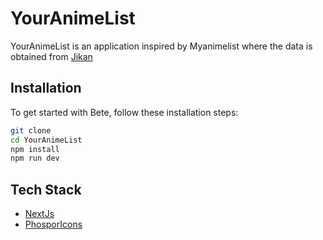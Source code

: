 # YourAnimeList 

YourAnimeList is an application inspired by Myanimelist where the data is obtained from [Jikan](https://jikan.moe/)

## Installation

To get started with Bete, follow these installation steps:

```bash
git clone 
cd YourAnimeList
npm install
npm run dev
```

## Tech Stack

- [NextJs](https://nextjs.org/)
- [PhosporIcons](https://phosphoricons.com/)

<!-- **Client:**

- React
- Bootstrap
- Axios
- React Router DOM
- Font Awesome
- SweetAlert2

**Server:**

- Java Spring Boot
- MySQL
- Lombok
- Spring Boot Starter:
  - Security
  - Java JWT
  - Mail
  - Validation
  - Data JPA
  - Web -->

<!-- ## Documentation

For comprehensive API documentation and usage instructions, please refer to the [POSTMAN Documentation](https://documenter.getpostman.com/view/10358847/2s9YJdVMZi).

## Authors

Bete was created and is maintained by the following authors:

- [Agil](https://github.com/esamjr)
- [Farhan](https://github.com/mufa2906)
- [Ferdian](https://github.com/Ferdiany19)
- [Marcel](https://github.com/MRLNT)

Feel free to explore, use, and contribute to Bete. If you have any questions or need assistance, don't hesitate to reach out to the project's maintainers. Happy exploring! -->
